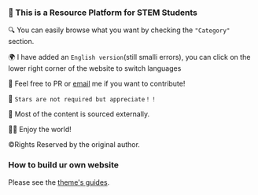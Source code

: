 
### 👋 This is a Resource Platform for STEM Students 
🔍  You can easily browse what you want by checking the `"Category"` section.<br>

🌍  I have added an `English version`(still smalli errors), you can click on the lower right corner of the website to switch languages

📮  Feel free to PR or [email](mailto:applyforcontirbute@qinshizz.com) me if you want to contribute!<br>

🌟  `Stars are not required but appreciate！！`

🌊   Most of the content is sourced externally.<br>

🏄‍♀️  Enjoy the world!<br>


©️Rights Reserved by the original author.

### How to build ur own website 

Please see the [theme's guides](https://chirpy.cotes.page/).
